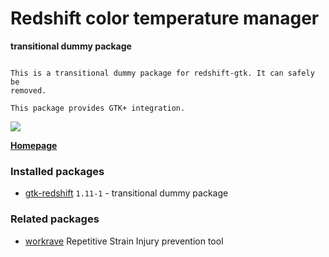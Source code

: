 # Redshift color temperature manager

__transitional dummy package__

```

This is a transitional dummy package for redshift-gtk. It can safely be
removed.

This package provides GTK+ integration.

```

[![](https://screenshots.debian.net/thumbnail-with-version/gtk-redshift/9001)](https://screenshots.debian.net/screenshot-with-version/gtk-redshift/9001)



**[Homepage](http://jonls.dk/redshift/)**

### Installed packages

* [gtk-redshift](https://packages.debian.org/stretch/gtk-redshift) `1.11-1` - transitional dummy package

### Related packages

 * [workrave](https://packages.debian.org/stretch/workrave) Repetitive Strain Injury prevention tool
